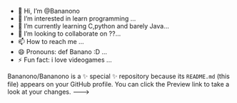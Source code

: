 - 👋 Hi, I’m @Bananono
- 👀 I’m interested in learn programming  ...
- 🌱 I’m currently learning C,python and barely Java...
- 💞️ I’m looking to collaborate on ??...
- 📫 How to reach me ...
- 😄 Pronouns:  def Banano :D ...
- ⚡ Fun fact: i love videogames ...

Bananono/Bananono is a ✨ special ✨ repository because its `README.md` (this file) appears on your GitHub profile.
You can click the Preview link to take a look at your changes.
--->
 <!---

